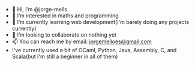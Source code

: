 - 👋 Hi, I’m @jorge-mells
- 👀 I’m interested in maths and programming <!--- I'm a generalist --->
- 🌱 I’m currently learning web development(I'm barely doing any projects currently)
- 💞️ I’m looking to collaborate on nothing yet
- 📫 You can reach me by email: jorgemelloes@gmail.com
- I've currently used a bit of OCaml, Python, Java, Assembly, C, and Scala(but I'm still a beginner in all of them)

<!---
jorge-mells/jorge-mells is a ✨ special ✨ repository because its `README.md` (this file) appears on your GitHub profile.
You can click the Preview link to take a look at your changes.
--->
